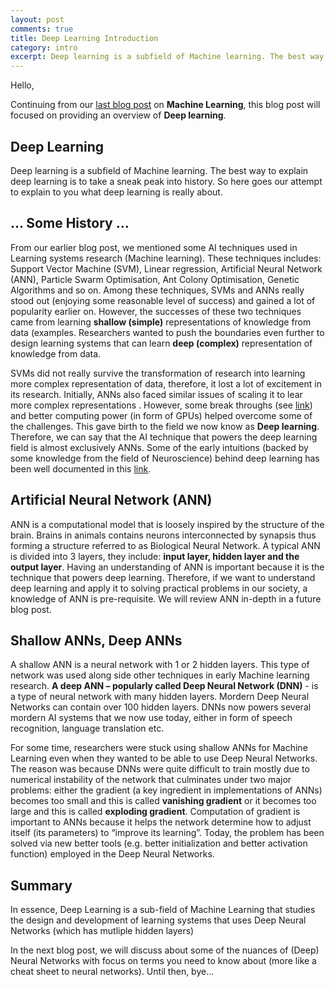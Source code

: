 ```yaml
---
layout: post
comments: true
title: Deep Learning Introduction
category: intro
excerpt: Deep learning is a subfield of Machine learning. The best way to explain deep learning is to take a sneak peak into history. So here goes our attempt to explain ...
---
```


Hello,

Continuing from our [last blog post]({{site.url}}/intro/2017/11/20/Learning-Systems.html) on **Machine Learning**, this blog post will focused on providing an overview of **Deep learning**.

## Deep Learning
Deep learning is a subfield of Machine learning. The best way to explain deep learning is to take a sneak peak into history. So here goes our attempt to explain to you what deep learning is really about.

## … Some History …
From our earlier blog post, we mentioned some AI techniques used in Learning systems research (Machine learning). These techniques includes: Support Vector Machine (SVM), Linear regression, Artificial Neural Network (ANN), Particle Swarm Optimisation, Ant Colony Optimisation, Genetic Algorithms and so on. Among these techniques, SVMs and ANNs really stood out (enjoying some reasonable level of success) and gained a lot of popularity earlier on. However, the successes of these two techniques came from learning **shallow (simple)** representations of knowledge from data (examples. Researchers wanted to push the boundaries even further to design learning systems that can learn **deep (complex)** representation of knowledge from data. 

SVMs did not really survive the transformation of research into learning more complex representation of data, therefore, it lost a lot of excitement in its research. Initially, ANNs also faced similar issues of scaling it to lear more complex representations . However, some break throughs (see [link](http://www.iro.umontreal.ca/~pift6266/H10/notes/deepintro.html#breakthrough-in-learning-deep-architectures)) and better computing power (in form of GPUs) helped overcome some of the challenges. This gave birth to the field we now know as **Deep learning**. Therefore, we can say that the AI technique that powers the deep learning field is almost exclusively ANNs. Some of the early intuitions (backed by some knowledge from the field of Neuroscience) behind deep learning has been well documented in this [link](http://www.iro.umontreal.ca/~pift6266/H10/notes/deepintro.html).

## Artificial Neural Network (ANN)
ANN is a computational model that is loosely inspired by the structure of the brain. Brains in animals contains neurons interconnected by synapsis thus forming a structure referred to as Biological Neural Network. A typical ANN is divided into 3 layers, they include: **input layer, hidden layer and the output layer**. Having an understanding of ANN is important because it is the technique that powers deep learning. Therefore, if we want to understand deep learning and apply it to solving practical problems in our society, a knowledge of ANN is pre-requisite. We will review ANN in-depth in a future blog post.

## Shallow ANNs, Deep ANNs
A shallow ANN is a neural network with 1 or 2 hidden layers. This type of network was used along side other techniques in early Machine learning research. **A deep ANN – popularly called Deep Neural Network (DNN)** - is a type of neural network with many hidden layers. Mordern Deep Neural Networks can contain over 100 hidden layers. DNNs now powers several mordern AI systems that we now use today, either in form of speech recognition, language translation etc.

For some time, researchers were stuck using shallow ANNs for Machine Learning even when they wanted to be able to use Deep Neural Networks. The reason was because DNNs were quite difficult to train mostly due to numerical instability of the network that culminates under two major problems: either the gradient (a key ingredient in implementations of ANNs) becomes too small and this is called **vanishing gradient** or it becomes too large and this is called **exploding gradient**. Computation of gradient is important to ANNs because it helps the network determine how to adjust itself (its parameters) to “improve its learning”. Today, the problem has been solved via new better tools (e.g. better initialization and better activation function) employed in the Deep Neural Networks.


## Summary
In essence, Deep Learning is a sub-field of Machine Learning that studies the design and development of learning systems that uses Deep Neural Networks (which has mutliple hidden layers)

In the next blog post, we will discuss about some of the nuances of (Deep) Neural Networks with focus on terms you need to know about (more like a cheat sheet to neural networks). Until then, bye...
